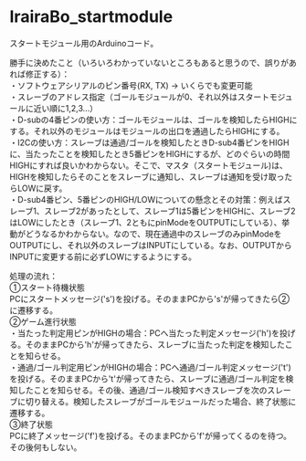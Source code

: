 # IrairaBo_startmodule
スタートモジュール用のArduinoコード。

勝手に決めたこと（いろいろわかっていないところもあると思うので、誤りがあれば修正する）：  
・ソフトウェアシリアルのピン番号(RX, TX) → いくらでも変更可能  
・スレーブのアドレス指定（ゴールモジュールが0、それ以外はスタートモジュールに近い順に1,2,3...）  
・D-subの4番ピンの使い方：ゴールモジュールは、ゴールを検知したらHIGHにする。それ以外のモジュールはモジュールの出口を通過したらHIGHにする。  
・I2Cの使い方：スレーブは通過/ゴールを検知したときD-sub4番ピンをHIGHに、当たったことを検知したとき5番ピンをHIGHにするが、どのぐらいの時間HIGHにすれば良いかわからない。そこで、マスタ（スタートモジュール)は、HIGHを検知したらそのことをスレーブに通知し、スレーブは通知を受け取ったらLOWに戻す。  
・D-sub4番ピン、5番ピンのHIGH/LOWについての懸念とその対策：例えばスレーブ1、スレーブ2があったとして、スレーブ1は5番ピンをHIGHに、スレーブ2はLOWにしたとき（スレーブ1、2ともにpinModeをOUTPUTにしている）、挙動がどうなるかわからない。なので、現在通過中のスレーブのみpinModeをOUTPUTにし、それ以外のスレーブはINPUTにしている。なお、OUTPUTからINPUTに変更する前に必ずLOWにするようにする。

処理の流れ：  
①スタート待機状態  
PCにスタートメッセージ('s')を投げる。そのままPCから's'が帰ってきたら②に遷移する。  
②ゲーム進行状態  
・当たった判定用ピンがHIGHの場合：PCへ当たった判定メッセージ('h')を投げる。そのままPCから'h'が帰ってきたら、スレーブに当たった判定を検知したことを知らせる。  
・通過/ゴール判定用ピンがHIGHの場合：PCへ通過/ゴール判定メッセージ('t')を投げる。そのままPCから't'が帰ってきたら、スレーブに通過/ゴール判定を検知したことを知らせる。その後、通過/ゴール検知すべきスレーブを次のスレーブに切り替える。検知したスレーブがゴールモジュールだった場合、終了状態に遷移する。  
③終了状態  
PCに終了メッセージ('f')を投げる。そのままPCから'f'が帰ってくるのを待つ。その後何もしない。
